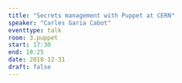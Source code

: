 ```yaml
---
title: "Secrets management with Puppet at CERN"
speaker: "Carles Garia Cabot"
eventtype: talk
room: 3.puppet
start: 17:30
end: 18:25
date: 2018-12-31
draft: false
---
```

